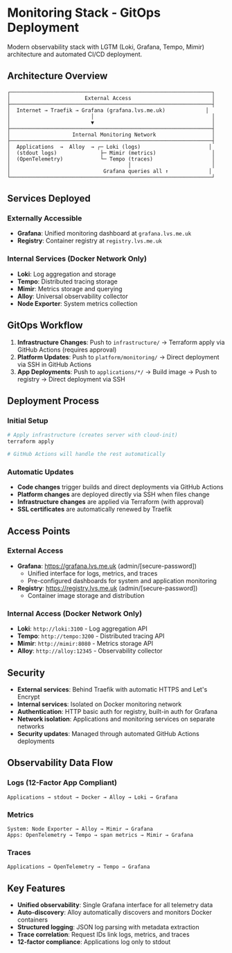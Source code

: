 # Monitoring Stack - GitOps Deployment

Modern observability stack with LGTM (Loki, Grafana, Tempo, Mimir) architecture and automated CI/CD deployment.

## Architecture Overview

```plaintext
┌─────────────────────────────────────────────────────────────────┐
│                        External Access                          │
├─────────────────────────────────────────────────────────────────┤
│  Internet → Traefik → Grafana (grafana.lvs.me.uk)             │
│                          │                                      │
│                          ▼                                      │
├─────────────────────────────────────────────────────────────────┤
│                    Internal Monitoring Network                  │
├─────────────────────────────────────────────────────────────────┤
│  Applications  →  Alloy  → ┌─ Loki (logs)                      │
│  (stdout logs)              ├─ Mimir (metrics)                  │
│  (OpenTelemetry)            └─ Tempo (traces)                   │
│                                      │                          │
│                              Grafana queries all ↑             │
└─────────────────────────────────────────────────────────────────┘
```

## Services Deployed

### Externally Accessible

- **Grafana**: Unified monitoring dashboard at `grafana.lvs.me.uk`
- **Registry**: Container registry at `registry.lvs.me.uk`

### Internal Services (Docker Network Only)

- **Loki**: Log aggregation and storage
- **Tempo**: Distributed tracing storage
- **Mimir**: Metrics storage and querying
- **Alloy**: Universal observability collector
- **Node Exporter**: System metrics collection

## GitOps Workflow

1. **Infrastructure Changes**: Push to `infrastructure/` → Terraform apply via GitHub Actions (requires approval)
2. **Platform Updates**: Push to `platform/monitoring/` → Direct deployment via SSH in GitHub Actions
3. **App Deployments**: Push to `applications/*/` → Build image → Push to registry → Direct deployment via SSH

## Deployment Process

### Initial Setup

```bash
# Apply infrastructure (creates server with cloud-init)
terraform apply

# GitHub Actions will handle the rest automatically
```

### Automatic Updates

- **Code changes** trigger builds and direct deployments via GitHub Actions
- **Platform changes** are deployed directly via SSH when files change
- **Infrastructure changes** are applied via Terraform (with approval)
- **SSL certificates** are automatically renewed by Traefik

## Access Points

### External Access

- **Grafana**: <https://grafana.lvs.me.uk> (admin/[secure-password])
  - Unified interface for logs, metrics, and traces
  - Pre-configured dashboards for system and application monitoring
- **Registry**: <https://registry.lvs.me.uk> (admin/[secure-password])
  - Container image storage and distribution

### Internal Access (Docker Network Only)

- **Loki**: `http://loki:3100` - Log aggregation API
- **Tempo**: `http://tempo:3200` - Distributed tracing API
- **Mimir**: `http://mimir:8080` - Metrics storage API
- **Alloy**: `http://alloy:12345` - Observability collector

## Security

- **External services**: Behind Traefik with automatic HTTPS and Let's Encrypt
- **Internal services**: Isolated on Docker monitoring network
- **Authentication**: HTTP basic auth for registry, built-in auth for Grafana
- **Network isolation**: Applications and monitoring services on separate networks
- **Security updates**: Managed through automated GitHub Actions deployments

## Observability Data Flow

### Logs (12-Factor App Compliant)

```plaintext
Applications → stdout → Docker → Alloy → Loki → Grafana
```

### Metrics

```plaintext
System: Node Exporter → Alloy → Mimir → Grafana
Apps: OpenTelemetry → Tempo → span metrics → Mimir → Grafana
```

### Traces

```plaintext
Applications → OpenTelemetry → Tempo → Grafana
```

## Key Features

- **Unified observability**: Single Grafana interface for all telemetry data
- **Auto-discovery**: Alloy automatically discovers and monitors Docker containers
- **Structured logging**: JSON log parsing with metadata extraction
- **Trace correlation**: Request IDs link logs, metrics, and traces
- **12-factor compliance**: Applications log only to stdout
